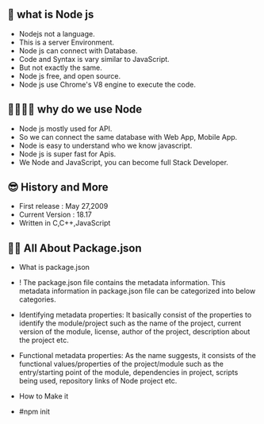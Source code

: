 ## 👻 what is Node js
- Nodejs not a language.
- This is a server Environment.
- Node js can connect with Database.
- Code and Syntax is vary similar to JavaScript.
- But not exactly the same.
- Node js free, and open source.
- Node js use Chrome's V8 engine to execute the code.

## 🤷‍♂️🤷‍♂️ why do we use Node
- Node js mostly used for API.
- So we can connect the same database with Web App, Mobile App.
- Node is easy to understand who we know javascript.
- Node js is super fast for Apis.
- We Node and JavaScript, you can become full Stack Developer.

## 😎 History and More 
- First release : May 27,2009
- Current Version : 18.17
- Written in C,C++,JavaScript

## 🙌🙌 All About Package.json
- What is package.json 
- ! The package.json file contains the metadata information. This metadata information in package.json file can be categorized into below categories.

- Identifying metadata properties: It basically consist of the properties to identify the module/project such as the name of the project, current version of the module, license, author of the project, description about the project etc.

- Functional metadata properties: As the name suggests, it consists of the functional values/properties of the project/module such as the entry/starting point of the module, dependencies in project, scripts being used, repository links of Node project etc.
- How to Make it
-  #npm init